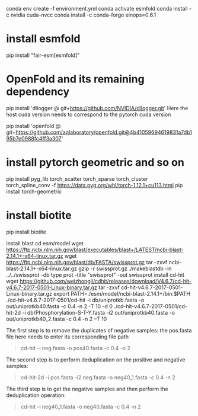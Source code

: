 conda env create -f environment.yml
conda activate esmfold
conda install -c nvidia cuda-nvcc
conda install -c conda-forge einops=0.6.1

# install esmfold

pip install "fair-esm[esmfold]"

# OpenFold and its remaining dependency

pip install 'dllogger @ git+https://github.com/NVIDIA/dllogger.git'
Here the host cuda version needs to correspond to the pytorch cuda version

pip install 'openfold @ git+https://github.com/aqlaboratory/openfold.git@4b41059694619831a7db195b7e0988fc4ff3a307'

# install pytorch geometric and so on

pip install pyg_lib torch_scatter torch_sparse torch_cluster torch_spline_conv -f https://data.pyg.org/whl/torch-1.12.1+cu113.html
pip install torch-geometric

# install biotite

pip install biotite

install blast
cd esm/model
wget https://ftp.ncbi.nlm.nih.gov/blast/executables/blast+/LATEST/ncbi-blast-2.14.1+-x64-linux.tar.gz
wget https://ftp.ncbi.nlm.nih.gov/blast/db/FASTA/swissprot.gz
tar -zxvf ncbi-blast-2.14.1+-x64-linux.tar.gz
gzip -r swissprot.gz
./makeblastdb -in ../../swissprot -db type prot -title "swissprot" -out swissprot
install cd-hit
wget https://github.com/weizhongli/cdhit/releases/download/V4.6.7/cd-hit-v4.6.7-2017-0501-Linux-binary.tar.gz
tar -zxvf cd-hit-v4.6.7-2017-0501-Linux-binary.tar.gz
export PATH=./esm/model/ncbi-blast-2.14.1+/bin:$PATH
./cd-hit-v4.6.7-2017-0501/cd-hit -i db/uniprotkb.fasta -o out/uniprotkb40.fasta -c 0.4 -n 2 -T 10 -d 0
./cd-hit-v4.6.7-2017-0501/cd-hit-2d -i db/Phosphorylation-S-T-Y.fasta -i2 out/uniprotkb40.fasta -o out/uniprotkb40_2.fasta -c 0.4 -n 2 –T 10

The first step is to remove the duplicates of negative samples: the pos.fasta file here needs to enter its corresponding file path

> cd-hit -i neg.fasta -o pos40.fasta -c 0.4 -n 2

The second step is to perform deduplication on the positive and negative samples:

> cd-hit-2d -i pos.fasta -i2 neg.fasta -o neg40_1.fasta -c 0.4 -n 2

The third step is to get the negative samples and then perform the deduplication operation:

> cd-hit -i neg40_1.fasta -o neg40.fasta -c 0.4 -n 2

